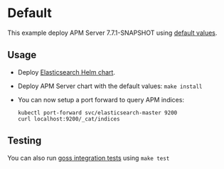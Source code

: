 # Default

This example deploy APM Server 7.7.1-SNAPSHOT using [default values][].


## Usage

* Deploy [Elasticsearch Helm chart][].

* Deploy APM Server chart with the default values: `make install`

* You can now setup a port forward to query APM indices:

  ```
  kubectl port-forward svc/elasticsearch-master 9200
  curl localhost:9200/_cat/indices
  ```


## Testing

You can also run [goss integration tests][] using `make test`


[elasticsearch helm chart]: https://github.com/elastic/helm-charts/tree/7.7/elasticsearch/examples/default/
[goss integration tests]: https://github.com/elastic/helm-charts/tree/7.7/apm-server/examples/default/test/goss.yaml
[default values]: https://github.com/elastic/helm-charts/tree/7.7/apm-server/values.yaml
